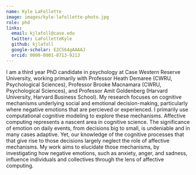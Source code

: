 ```yaml
---
name: Kyle LaFollette
image: images/kyle-lafollette-photo.jpg
role: phd
links:
  email: kjlafoll@case.edu
  twitter: LaFolletteKyle
  github: kjlafoll
  google-scholar: E2C564gAAAAJ
  orcid: 0000-0001-8713-9213
---
```


I am a third year PhD candidate in psychology at Case Western Reserve University, working primarily with Professor Heath Demaree (CWRU, Psychological Sciences), Professor Brooke Macnamara (CWRU, Psychological Sciences), and Professor Amit Goldenberg (Harvard University, Harvard Business School). My research focuses on cognitive mechanisms underlying social and emotional decision-making, particularly where negative emotions that are percieved or experienced. I primarily use computational cognitive modeling to explore these mechanisms. Affective computing represents a nascent area in cognitive science. The significance of emotion on daily events, from decisions big to small, is undeniable and in many cases adaptive. Yet, our knowledge of the cognitive processes that that give rise to those decisions largely neglect the role of affective mechanisms. My work aims to elucidate those mechanisms, by investigating how negative emotions, such as anxiety, anger, and sadness, influence individuals and collectives through the lens of affective computing.